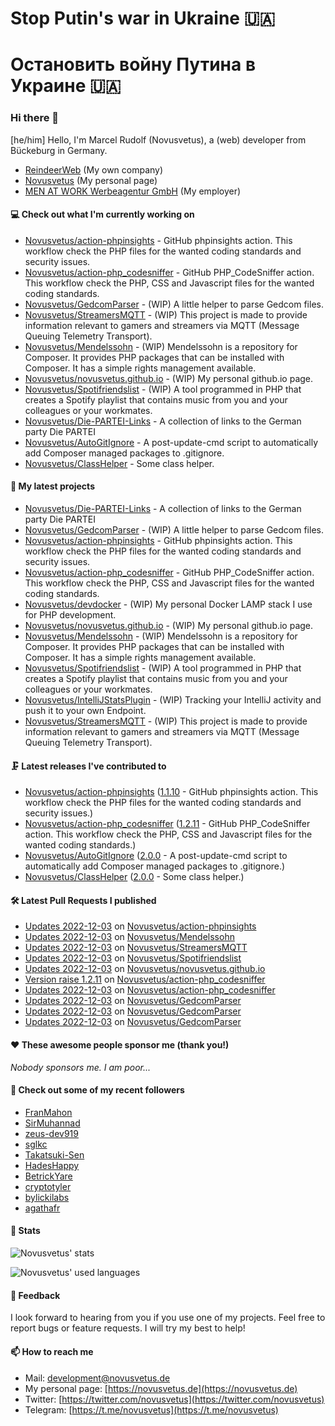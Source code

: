# Stop Putin's war in Ukraine 🇺🇦
# Остановить войну Путина в Украине 🇺🇦

### Hi there 👋

[he/him]
Hello, I'm Marcel Rudolf (Novusvetus), a (web) developer from Bückeburg in Germany.

* [ReindeerWeb](https://reindeer-web.de) (My own company)
* [Novusvetus](https://novusvetus.de) (My personal page)
* [MEN AT WORK Werbeagentur GmbH](https://www.men-at-work.de/) (My employer)

#### 💻 Check out what I'm currently working on

- [Novusvetus/action-phpinsights](https://github.com/Novusvetus/action-phpinsights) - GitHub phpinsights action. This workflow check the PHP files for the wanted coding standards and security issues.
- [Novusvetus/action-php_codesniffer](https://github.com/Novusvetus/action-php_codesniffer) - GitHub PHP_CodeSniffer action. This workflow check the PHP, CSS and Javascript files for the wanted coding standards.
- [Novusvetus/GedcomParser](https://github.com/Novusvetus/GedcomParser) - (WIP) A little helper to parse Gedcom files.
- [Novusvetus/StreamersMQTT](https://github.com/Novusvetus/StreamersMQTT) - (WIP) This project is made to provide information relevant to gamers and streamers via MQTT (Message Queuing Telemetry Transport).
- [Novusvetus/Mendelssohn](https://github.com/Novusvetus/Mendelssohn) - (WIP) Mendelssohn is a repository for Composer. It provides PHP packages that can be installed with Composer. It has a simple rights management available.
- [Novusvetus/novusvetus.github.io](https://github.com/Novusvetus/novusvetus.github.io) - (WIP) My personal github.io page.
- [Novusvetus/Spotifriendslist](https://github.com/Novusvetus/Spotifriendslist) - (WIP) A tool programmed in PHP that creates a Spotify playlist that contains music from you and your colleagues or your workmates.
- [Novusvetus/Die-PARTEI-Links](https://github.com/Novusvetus/Die-PARTEI-Links) - A collection of links to the German party Die PARTEI
- [Novusvetus/AutoGitIgnore](https://github.com/Novusvetus/AutoGitIgnore) - A post-update-cmd script to automatically add Composer managed packages to .gitignore.
- [Novusvetus/ClassHelper](https://github.com/Novusvetus/ClassHelper) - Some class helper.

#### 🐣 My latest projects

- [Novusvetus/Die-PARTEI-Links](https://github.com/Novusvetus/Die-PARTEI-Links) - A collection of links to the German party Die PARTEI
- [Novusvetus/GedcomParser](https://github.com/Novusvetus/GedcomParser) - (WIP) A little helper to parse Gedcom files.
- [Novusvetus/action-phpinsights](https://github.com/Novusvetus/action-phpinsights) - GitHub phpinsights action. This workflow check the PHP files for the wanted coding standards and security issues.
- [Novusvetus/action-php_codesniffer](https://github.com/Novusvetus/action-php_codesniffer) - GitHub PHP_CodeSniffer action. This workflow check the PHP, CSS and Javascript files for the wanted coding standards.
- [Novusvetus/devdocker](https://github.com/Novusvetus/devdocker) - (WIP) My personal Docker LAMP stack I use for PHP development.
- [Novusvetus/novusvetus.github.io](https://github.com/Novusvetus/novusvetus.github.io) - (WIP) My personal github.io page.
- [Novusvetus/Mendelssohn](https://github.com/Novusvetus/Mendelssohn) - (WIP) Mendelssohn is a repository for Composer. It provides PHP packages that can be installed with Composer. It has a simple rights management available.
- [Novusvetus/Spotifriendslist](https://github.com/Novusvetus/Spotifriendslist) - (WIP) A tool programmed in PHP that creates a Spotify playlist that contains music from you and your colleagues or your workmates.
- [Novusvetus/IntelliJStatsPlugin](https://github.com/Novusvetus/IntelliJStatsPlugin) - (WIP) Tracking your IntelliJ activity and push it to your own Endpoint.
- [Novusvetus/StreamersMQTT](https://github.com/Novusvetus/StreamersMQTT) - (WIP) This project is made to provide information relevant to gamers and streamers via MQTT (Message Queuing Telemetry Transport).

#### 🗜 Latest releases I've contributed to

- [Novusvetus/action-phpinsights](https://github.com/Novusvetus/action-phpinsights) ([1.1.10](https://github.com/Novusvetus/action-phpinsights/releases/tag/1.1.10) - GitHub phpinsights action. This workflow check the PHP files for the wanted coding standards and security issues.)
- [Novusvetus/action-php_codesniffer](https://github.com/Novusvetus/action-php_codesniffer) ([1.2.11](https://github.com/Novusvetus/action-php_codesniffer/releases/tag/1.2.11) - GitHub PHP_CodeSniffer action. This workflow check the PHP, CSS and Javascript files for the wanted coding standards.)
- [Novusvetus/AutoGitIgnore](https://github.com/Novusvetus/AutoGitIgnore) ([2.0.0](https://github.com/Novusvetus/AutoGitIgnore/releases/tag/2.0.0) - A post-update-cmd script to automatically add Composer managed packages to .gitignore.)
- [Novusvetus/ClassHelper](https://github.com/Novusvetus/ClassHelper) ([2.0.0](https://github.com/Novusvetus/ClassHelper/releases/tag/2.0.0) - Some class helper.)

#### 🛠 Latest Pull Requests I published

- [Updates 2022-12-03](https://github.com/Novusvetus/action-phpinsights/pull/358) on [Novusvetus/action-phpinsights](https://github.com/Novusvetus/action-phpinsights)
- [Updates 2022-12-03](https://github.com/Novusvetus/Mendelssohn/pull/13) on [Novusvetus/Mendelssohn](https://github.com/Novusvetus/Mendelssohn)
- [Updates 2022-12-03](https://github.com/Novusvetus/StreamersMQTT/pull/5) on [Novusvetus/StreamersMQTT](https://github.com/Novusvetus/StreamersMQTT)
- [Updates 2022-12-03](https://github.com/Novusvetus/Spotifriendslist/pull/4) on [Novusvetus/Spotifriendslist](https://github.com/Novusvetus/Spotifriendslist)
- [Updates 2022-12-03](https://github.com/Novusvetus/novusvetus.github.io/pull/4) on [Novusvetus/novusvetus.github.io](https://github.com/Novusvetus/novusvetus.github.io)
- [Version raise 1.2.11](https://github.com/Novusvetus/action-php_codesniffer/pull/416) on [Novusvetus/action-php_codesniffer](https://github.com/Novusvetus/action-php_codesniffer)
- [Updates 2022-12-03](https://github.com/Novusvetus/action-php_codesniffer/pull/415) on [Novusvetus/action-php_codesniffer](https://github.com/Novusvetus/action-php_codesniffer)
- [Updates 2022-12-03](https://github.com/Novusvetus/GedcomParser/pull/34) on [Novusvetus/GedcomParser](https://github.com/Novusvetus/GedcomParser)
- [Updates 2022-12-03](https://github.com/Novusvetus/GedcomParser/pull/33) on [Novusvetus/GedcomParser](https://github.com/Novusvetus/GedcomParser)
- [Updates 2022-12-03](https://github.com/Novusvetus/GedcomParser/pull/32) on [Novusvetus/GedcomParser](https://github.com/Novusvetus/GedcomParser)

#### ❤️ These awesome people sponsor me (thank you!)

_Nobody sponsors me. I am poor..._

#### 👯 Check out some of my recent followers

- [FranMahon](https://github.com/FranMahon)
- [SirMuhannad](https://github.com/SirMuhannad)
- [zeus-dev919](https://github.com/zeus-dev919)
- [sglkc](https://github.com/sglkc)
- [Takatsuki-Sen](https://github.com/Takatsuki-Sen)
- [HadesHappy](https://github.com/HadesHappy)
- [BetrickYare](https://github.com/BetrickYare)
- [cryptotyler](https://github.com/cryptotyler)
- [bylickilabs](https://github.com/bylickilabs)
- [agathafr](https://github.com/agathafr)

#### 🎢 Stats

![Novusvetus' stats](https://github-readme-stats.vercel.app/api?username=novusvetus&show_icons=true&count_private=true)

![Novusvetus' used languages](https://github-readme-stats.vercel.app/api/top-langs?username=novusvetus&layout=compact)

#### 💬 Feedback
I look forward to hearing from you if you use one of my projects. Feel free to report bugs or feature requests.
I will try my best to help!

#### 📫 How to reach me

- Mail: [development@novusvetus.de](mailto:development@novusvetus.de)
- My personal page: [https://novusvetus.de](https://novusvetus.de)
- Twitter: [https://twitter.com/novusvetus](https://twitter.com/novusvetus)
- Telegram: [https://t.me/novusvetus](https://t.me/novusvetus)
